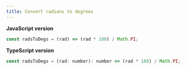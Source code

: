```yaml
---
title: Convert radians to degrees
---
```


**JavaScript version**

```js
const radsToDegs = (rad) => (rad * 180) / Math.PI;
```

**TypeScript version**

```js
const radsToDegs = (rad: number): number => (rad * 180) / Math.PI;
```
